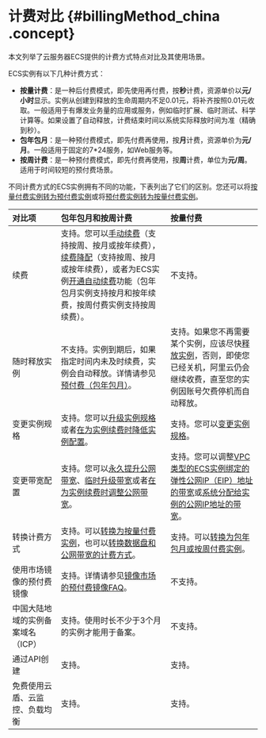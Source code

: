 # 计费对比 {#billingMethod_china .concept}

本文列举了云服务器ECS提供的计费方式特点对比及其使用场景。

ECS实例有以下几种计费方式：

-   **按量计费**：是一种后付费模式，即先使用再付费，按**秒**计费，资源单价以**元/小时**显示。实例从创建到释放的生命周期内不足0.01元，将补齐按照0.01元收取。一般适用于有爆发业务量的应用或服务，例如临时扩展、临时测试、科学计算等。如果设置了自动释放，计费结束时间以系统实际释放时间为准（精确到秒）。
-   **包年包月**：是一种预付费模式，即先付费再使用，按**月**计费，资源单价为**元/月**。一般适用于固定的7\*24服务，如Web服务等。
-   **按周计费**：是一种预付费模式，即先付费再使用，按**周**计费，单位为**元/周**。适用于时间较短的预付费场景。

不同计费方式的ECS实例拥有不同的功能，下表列出了它们的区别。您还可以将[按量付费实例转为预付费实例](cn.zh-CN/产品定价/按量付费转预付费.md#)或将[预付费实例转为按量付费实例](cn.zh-CN/产品定价/预付费转按量付费.md#)。

|对比项|包年包月和按周计费|按量付费|
|:--|:--------|:---|
|续费|支持。您可以[手动续费](cn.zh-CN/产品定价/续费实例/手动续费.md#)（支持按周、按月或按年续费），[续费降配](cn.zh-CN/产品定价/续费实例/续费降配.md#)（支持按周、按月或按年续费），或者为ECS实例[开通自动续费](cn.zh-CN/产品定价/续费实例/自动续费.md#)功能（包年包月实例支持按月和按年续费，按周付费实例支持按周续费）。|不支持。|
|随时释放实例|不支持。实例到期后，如果指定时间内未及时续费，实例会自动释放。详情请参见[预付费（包年包月）](cn.zh-CN/产品定价/预付费（包年包月）.md#)。|支持。如果您不再需要某个实例，应该尽快[释放实例](../../../../cn.zh-CN/实例/管理实例/释放实例.md#)，否则，即使您已经关机，阿里云仍会继续收费，直至您的实例因账号欠费停机而自动释放。|
|变更实例规格|支持。您可以[升级实例规格](../../../../cn.zh-CN/实例/升降配实例/升配预付费实例/预付费实例升级配置.md#)或者[在为实例续费时降低实例配置](cn.zh-CN/产品定价/续费实例/续费降配.md#)。|支持。您可以[变更实例规格](../../../../cn.zh-CN/实例/升降配实例/升降配按量付费实例/按量付费实例变更实例规格.md#)。|
|变更带宽配置|支持。您可以[永久提升公网带宽](../../../../cn.zh-CN/实例/升降配实例/升降配方式汇总.md#)、[临时升级带宽](../../../../cn.zh-CN/实例/升降配实例/升配预付费实例/预付费实例临时升级带宽.md#)或者[在为实例续费时调整公网带宽](../../../../cn.zh-CN/实例/升降配实例/升降配方式汇总.md#)。|支持。您可以调整[VPC类型的ECS实例绑定的弹性公网IP（EIP）地址的带宽](../../../../cn.zh-CN/实例/升降配实例/升降配按量付费实例/按量付费实例修改公网带宽.md#)或[系统分配给实例的公网IP地址的带宽](../../../../cn.zh-CN/实例/升降配实例/升降配按量付费实例/按量付费实例修改公网带宽.md#)。|
|转换计费方式|支持。可以[转换为按量付费实例](cn.zh-CN/产品定价/预付费转按量付费.md#)，也可以[转换数据盘和公网带宽的计费方式](../../../../cn.zh-CN/实例/升降配实例/升降配方式汇总.md#)。|支持。可以[转换为包年包月或按周付费实例](cn.zh-CN/产品定价/按量付费转预付费.md#)。|
|使用市场镜像的预付费镜像|支持。详情请参见[镜像市场的预付费镜像FAQ](https://help.aliyun.com/knowledge_detail/56092.html)。|不支持。|
|中国大陆地域的实例备案域名（ICP）|支持。使用时长不少于3个月的实例才能用于备案。|不支持。|
|通过API创建|支持。|支持。|
|免费使用云盾、云监控、负载均衡|支持。|支持。|

